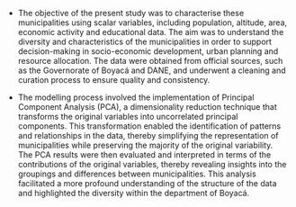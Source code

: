 - The objective of the present study was to characterise these municipalities using scalar variables, including population, altitude, area, economic activity and educational data. The aim was to understand the diversity and characteristics of the municipalities in order to support decision-making in socio-economic development, urban planning and resource allocation. The data were obtained from official sources, such as the Governorate of Boyacá and DANE, and underwent a cleaning and curation process to ensure quality and consistency.

- The modelling process involved the implementation of Principal Component Analysis (PCA), a dimensionality reduction technique that transforms the original variables into uncorrelated principal components. This transformation enabled the identification of patterns and relationships in the data, thereby simplifying the representation of municipalities while preserving the majority of the original variability. The PCA results were then evaluated and interpreted in terms of the contributions of the original variables, thereby revealing insights into the groupings and differences between municipalities. This analysis facilitated a more profound understanding of the structure of the data and highlighted the diversity within the department of Boyacá.

